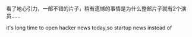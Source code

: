 看了地心引力，一部不错的片子，稍有遗憾的事情是为什么整部片子就有2个演员......
<p bgcolor="yellow">it's long time to open hacker news today,so startup news instead of</p>
